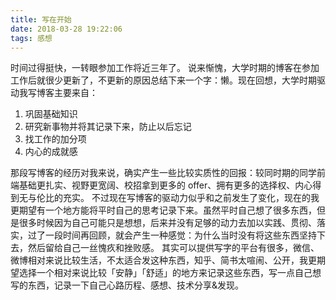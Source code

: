 ```yaml
---
title: 写在开始
date: 2018-03-28 19:22:06
tags: 感想
---
```


时间过得挺快，一转眼参加工作将近三年了。
说来惭愧，大学时期的博客在参加工作后就很少更新了，不更新的原因总结下来一个字：懒。现在回想，大学时期驱动我写博客主要来自：

  1. 巩固基础知识
  2. 研究新事物并将其记录下来，防止以后忘记
  3. 找工作的加分项
  4. 内心的成就感

那段写博客的经历对我来说，确实产生一些比较实质性的回报：较同时期的同学前端基础更扎实、视野更宽阔、校招拿到更多的 offer、拥有更多的选择权、内心得到无与伦比的充实。
不过现在写博客的驱动力似乎和之前发生了变化，现在的我更期望有一个地方能将平时自己的思考记录下来。虽然平时自己想了很多东西，但是很多时候因为自己可能只是想想，后来并没有足够的动力去加以实践、贯彻、落实，过了一段时间再回顾，就会产生一种感觉：为什么当时没有将这些东西坚持下去，然后留给自己一丝愧疚和挫败感。
其实可以提供写字的平台有很多，微信、微博相对来说比较生活，不太适合发这种东西，知乎、简书太喧闹、公开，我更期望选择一个相对来说比较「安静」「舒适」的地方来记录这些东西，写一点自己想写的东西，记录一下自己心路历程、感想、技术分享&发现。
